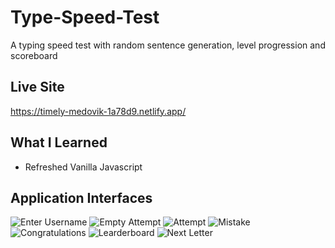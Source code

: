 # Type-Speed-Test
A typing speed test with random sentence generation, level progression and scoreboard
## Live Site
https://timely-medovik-1a78d9.netlify.app/
## What I Learned
* Refreshed Vanilla Javascript
## Application Interfaces
![Enter Username](https://user-images.githubusercontent.com/57601700/178749144-935b709a-5fe9-42a6-879a-c1a9de2b892d.png)
![Empty Attempt](https://user-images.githubusercontent.com/57601700/178749346-339950b3-85e1-4985-9183-f6b956be7fc7.png)
![Attempt](https://user-images.githubusercontent.com/57601700/178749350-e8fb13c9-af3b-425c-adc1-42eb1057ade9.png)
![Mistake](https://user-images.githubusercontent.com/57601700/178749354-c9a591f6-5cd9-42e8-8444-d40e64f5d507.png)
![Congratulations](https://user-images.githubusercontent.com/57601700/178749357-cac6ea49-871c-4c3e-89f6-2739daa16dc3.png)
![Learderboard](https://user-images.githubusercontent.com/57601700/178749366-4046103b-969e-4440-9a57-07fdd4458c6c.png)
![Next Letter](https://user-images.githubusercontent.com/57601700/178749367-140c5083-4e0f-42e5-b558-9da6051871e3.png)
